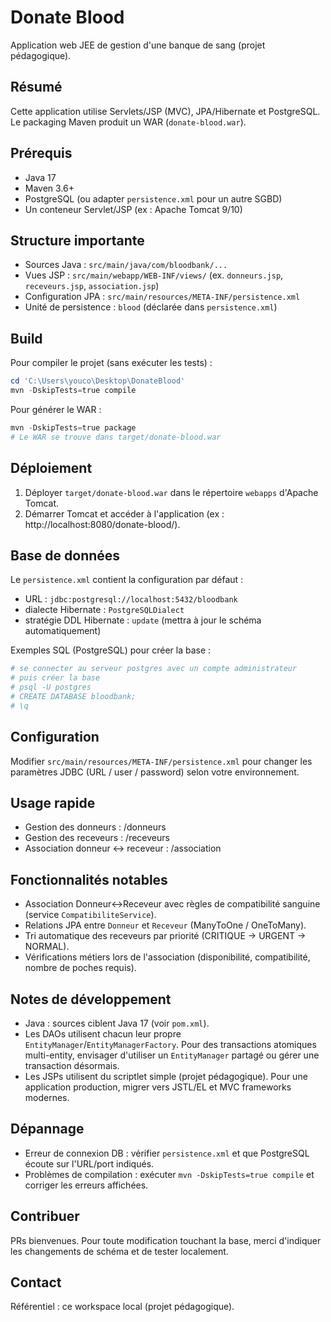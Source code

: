 # Donate Blood

Application web JEE de gestion d'une banque de sang (projet pédagogique).

## Résumé

Cette application utilise Servlets/JSP (MVC), JPA/Hibernate et PostgreSQL.
Le packaging Maven produit un WAR (`donate-blood.war`).

## Prérequis

- Java 17
- Maven 3.6+
- PostgreSQL (ou adapter `persistence.xml` pour un autre SGBD)
- Un conteneur Servlet/JSP (ex : Apache Tomcat 9/10)

## Structure importante

- Sources Java : `src/main/java/com/bloodbank/...`
- Vues JSP : `src/main/webapp/WEB-INF/views/` (ex. `donneurs.jsp`, `receveurs.jsp`, `association.jsp`)
- Configuration JPA : `src/main/resources/META-INF/persistence.xml`
- Unité de persistence : `blood` (déclarée dans `persistence.xml`)

## Build

Pour compiler le projet (sans exécuter les tests) :

```powershell
cd 'C:\Users\youco\Desktop\DonateBlood'
mvn -DskipTests=true compile
```

Pour générer le WAR :

```powershell
mvn -DskipTests=true package
# Le WAR se trouve dans target/donate-blood.war
```

## Déploiement

1. Déployer `target/donate-blood.war` dans le répertoire `webapps` d'Apache Tomcat.
2. Démarrer Tomcat et accéder à l'application (ex : http://localhost:8080/donate-blood/).

## Base de données

Le `persistence.xml` contient la configuration par défaut :

- URL : `jdbc:postgresql://localhost:5432/bloodbank`
- dialecte Hibernate : `PostgreSQLDialect`
- stratégie DDL Hibernate : `update` (mettra à jour le schéma automatiquement)

Exemples SQL (PostgreSQL) pour créer la base :

```powershell
# se connecter au serveur postgres avec un compte administrateur
# puis créer la base
# psql -U postgres
# CREATE DATABASE bloodbank;
# \q
```

## Configuration

Modifier `src/main/resources/META-INF/persistence.xml` pour changer les paramètres JDBC (URL / user / password) selon votre environnement.

## Usage rapide

- Gestion des donneurs : /donneurs
- Gestion des receveurs : /receveurs
- Association donneur ↔ receveur : /association

## Fonctionnalités notables

- Association Donneur↔Receveur avec règles de compatibilité sanguine (service `CompatibiliteService`).
- Relations JPA entre `Donneur` et `Receveur` (ManyToOne / OneToMany).
- Tri automatique des receveurs par priorité (CRITIQUE → URGENT → NORMAL).
- Vérifications métiers lors de l'association (disponibilité, compatibilité, nombre de poches requis).

## Notes de développement

- Java : sources ciblent Java 17 (voir `pom.xml`).
- Les DAOs utilisent chacun leur propre `EntityManager`/`EntityManagerFactory`. Pour des transactions atomiques multi-entity, envisager d'utiliser un `EntityManager` partagé ou gérer une transaction désormais.
- Les JSPs utilisent du scriptlet simple (projet pédagogique). Pour une application production, migrer vers JSTL/EL et MVC frameworks modernes.

## Dépannage

- Erreur de connexion DB : vérifier `persistence.xml` et que PostgreSQL écoute sur l'URL/port indiqués.
- Problèmes de compilation : exécuter `mvn -DskipTests=true compile` et corriger les erreurs affichées.

## Contribuer

PRs bienvenues. Pour toute modification touchant la base, merci d'indiquer les changements de schéma et de tester localement.

## Contact

Référentiel : ce workspace local (projet pédagogique).
